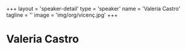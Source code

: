 +++
layout = 'speaker-detail'
type = 'speaker'
name = 'Valeria Castro'
tagline = ''
image = 'img/org/vicenç.jpg'
+++

# Valeria Castro
